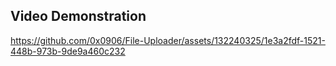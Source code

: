## Video Demonstration
https://github.com/0x0906/File-Uploader/assets/132240325/1e3a2fdf-1521-448b-973b-9de9a460c232

